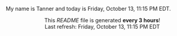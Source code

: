 My name is Tanner and today is Friday, October 13, 11:15 PM EDT.

<p align="center">This <i>README</i> file is generated <b>every 3 hours</b>!</br>Last refresh: Friday, October 13, 11:15 PM EDT<br /></p>
